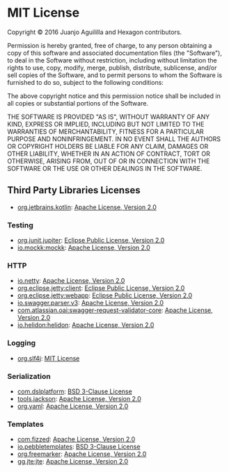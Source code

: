 
# MIT License

Copyright &copy; 2016 Juanjo Aguililla and Hexagon contributors.

Permission is hereby granted, free of charge, to any person obtaining a copy
of this software and associated documentation files (the "Software"), to deal
in the Software without restriction, including without limitation the rights
to use, copy, modify, merge, publish, distribute, sublicense, and/or sell
copies of the Software, and to permit persons to whom the Software is
furnished to do so, subject to the following conditions:

The above copyright notice and this permission notice shall be included in all
copies or substantial portions of the Software.

THE SOFTWARE IS PROVIDED "AS IS", WITHOUT WARRANTY OF ANY KIND, EXPRESS OR
IMPLIED, INCLUDING BUT NOT LIMITED TO THE WARRANTIES OF MERCHANTABILITY,
FITNESS FOR A PARTICULAR PURPOSE AND NONINFRINGEMENT. IN NO EVENT SHALL THE
AUTHORS OR COPYRIGHT HOLDERS BE LIABLE FOR ANY CLAIM, DAMAGES OR OTHER
LIABILITY, WHETHER IN AN ACTION OF CONTRACT, TORT OR OTHERWISE, ARISING FROM,
OUT OF OR IN CONNECTION WITH THE SOFTWARE OR THE USE OR OTHER DEALINGS IN THE
SOFTWARE.

## Third Party Libraries Licenses
* [org.jetbrains.kotlin](https://kotlinlang.org): [Apache License, Version 2.0]

### Testing
* [org.junit.jupiter](https://junit.org/junit5): [Eclipse Public License, Version 2.0]
* [io.mockk:mockk](https://mockk.io): [Apache License, Version 2.0]

### HTTP
* [io.netty](https://netty.io): [Apache License, Version 2.0]
* [org.eclipse.jetty:client](https://www.eclipse.org/jetty): [Eclipse Public License, Version 2.0]
* [org.eclipse.jetty:webapp](https://www.eclipse.org/jetty): [Eclipse Public License, Version 2.0]
* [io.swagger.parser.v3](https://swagger.io): [Apache License, Version 2.0]
* [com.atlassian.oai:swagger-request-validator-core](https://bitbucket.org/atlassian/swagger-request-validator): [Apache License, Version 2.0]
* [io.helidon:helidon](https://helidon.io): [Apache License, Version 2.0]

### Logging
* [org.slf4j](https://www.slf4j.org): [MIT License]

### Serialization
* [com.dslplatform](https://github.com/ngs-doo/dsl-json): [BSD 3-Clause License]
* [tools.jackson](https://github.com/FasterXML/jackson): [Apache License, Version 2.0]
* [org.yaml](https://www.snakeyaml.org): [Apache License, Version 2.0]

### Templates
* [com.fizzed](https://github.com/fizzed/rocker): [Apache License, Version 2.0]
* [io.pebbletemplates](https://pebbletemplates.io): [BSD 3-Clause License]
* [org.freemarker](https://freemarker.apache.org): [Apache License, Version 2.0]
* [gg.jte:jte](https://jte.gg): [Apache License, Version 2.0]

[Apache License, Version 2.0]: https://www.apache.org/licenses/LICENSE-2.0
[Eclipse Public License, Version 2.0]: https://www.eclipse.org/legal/epl-2.0
[GNU Lesser General Public License]: https://www.gnu.org/licenses/old-licenses/lgpl-2.1
[BSD 3-Clause License]: https://opensource.org/licenses/BSD-3-Clause
[MIT License]: https://opensource.org/licenses/MIT
